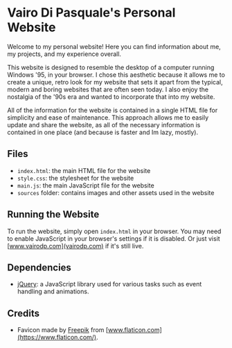 # Vairo Di Pasquale's Personal Website

Welcome to my personal website! Here you can find information about me, my projects, and my experience overall.

This website is designed to resemble the desktop of a computer running Windows '95, in your browser. I chose this aesthetic because it allows me to create a unique, retro look for my website that sets it apart from the typical, modern and boring websites that are often seen today. I also enjoy the nostalgia of the '90s era and wanted to incorporate that into my website.

All of the information for the website is contained in a single HTML file for simplicity and ease of maintenance. This approach allows me to easily update and share the website, as all of the necessary information is contained in one place (and because is faster and Im lazy, mostly).

## Files

- `index.html`: the main HTML file for the website
- `style.css`: the stylesheet for the website
- `main.js`: the main JavaScript file for the website
- `sources` folder: contains images and other assets used in the website

## Running the Website

To run the website, simply open `index.html` in your browser. You may need to enable JavaScript in your browser's settings if it is disabled. Or just visit [www.vairodp.com](vairodp.com) if it's still live.

## Dependencies

- [jQuery](https://jquery.com/): a JavaScript library used for various tasks such as event handling and animations.

## Credits

- Favicon made by [Freepik](https://www.flaticon.com/authors/freepik) from [www.flaticon.com](https://www.flaticon.com/).
